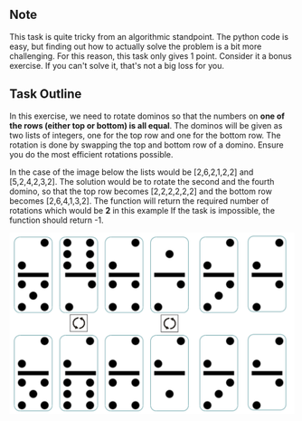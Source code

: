 ## Note

This task is quite tricky from an algorithmic standpoint. The python code is easy, but finding out how to actually solve the problem is a bit more challenging. For this reason, this task only gives 1 point. Consider it a bonus exercise. If you can't solve it, that's not a big loss for you.

## Task Outline

In this exercise, we need to rotate dominos so that the numbers on **one of the rows (either top or bottom) is all equal**. The dominos will be given as two lists of integers, one for the top row and one for the bottom row. The rotation is done by swapping the top and bottom row of a domino. Ensure you do the most efficient rotations possible.

In the case of the image below the lists would be [2,6,2,1,2,2] and [5,2,4,2,3,2]. The solution would be to rotate the second and the fourth domino, so that the top row becomes [2,2,2,2,2,2] and the bottom row becomes [2,6,4,1,3,2]. The function will return the required number of rotations which would be **2** in this example If the task is impossible, the function should return -1.

![img](./resource/dominos.png)